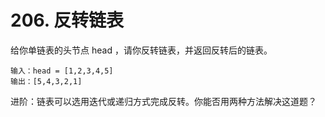 # 206. 反转链表
给你单链表的头节点 head ，请你反转链表，并返回反转后的链表。

```
输入：head = [1,2,3,4,5]
输出：[5,4,3,2,1]
```

进阶：链表可以选用迭代或递归方式完成反转。你能否用两种方法解决这道题？